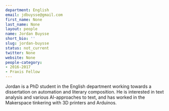 ```yaml
---
department: English
email: jdbuysse@gmail.com
first_name: None
last_name: None
layout: people
name: Jordan Buysse
short_bio: ''
slug: jordan-buysse
status: not_current
twitter: None
website: None
people-category:
- 2016-2017
- Praxis Fellow
---
```


Jordan is a PhD student in the English department working towards a dissertation on automation and literary composition. He is interested in text analysis and various AI-approaches to text, and has worked in the Makerspace tinkering with 3D printers and Arduinos.
